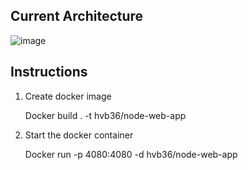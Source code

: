 

## Current Architecture

![image](https://user-images.githubusercontent.com/3461182/167307621-50833008-61a1-43e6-befa-e6e86eb71a73.png)

## Instructions

1. Create docker image

   Docker build . -t hvb36/node-web-app


3. Start the docker container

   Docker run -p 4080:4080 -d hvb36/node-web-app

